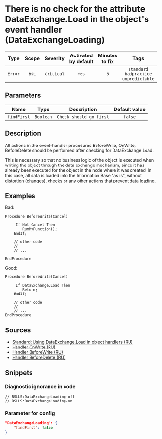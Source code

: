 # There is no check for the attribute DataExchange.Load in the object's event handler (DataExchangeLoading)

|  Type   | Scope |  Severity  |    Activated<br>by default    |    Minutes<br>to fix    |                            Tags                            |
|:-------:|:-----:|:----------:|:-----------------------------:|:-----------------------:|:----------------------------------------------------------:|
| `Error` | `BSL` | `Critical` |             `Yes`             |           `5`           |       `standard`<br>`badpractice`<br>`unpredictable`       |

## Parameters 


|    Name     |   Type    |       Description       | Default value |
|:-----------:|:---------:|:-----------------------:|:-------------:|
| `findFirst` | `Boolean` | `Check should go first` |    `false`    |
<!-- Блоки выше заполняются автоматически, не трогать -->
## Description
<!-- Описание диагностики заполняется вручную. Необходимо понятным языком описать смысл и схему работу -->
All actions in the event-handler procedures BeforeWrite, OnWrite, BeforeDelete should be performed after checking for DataExchange.Load.

This is necessary so that no business logic of the object is executed when writing the object through the data exchange mechanism, since it has already been executed for the object in the node where it was created. In this case, all data is loaded into the Information Base "as is", without distortion (changes), checks or any other actions that prevent data loading.

## Examples
<!-- В данном разделе приводятся примеры, на которые диагностика срабатывает, а также можно привести пример, как можно исправить ситуацию -->

Bad:
```bsl
Procedure BeforeWrite(Cancel) 

     If Not Cancel Then
        RumMyFunction();
    EndIf;

    // other code
    //
    // ...

EndProcedure
```
Good:
```bsl
Procedure BeforeWrite(Cancel) 

     If DataExchange.Load Then
        Return;
    EndIf;

    // other code
    //
    // ...
EndProcedure
```

## Sources
<!-- Необходимо указывать ссылки на все источники, из которых почерпнута информация для создания диагностики -->

* [Standard: Using DataExchange.Load in object handlers (RU)](https://its.1c.ru/db/v8std#content:773)
* [Handler OnWrite (RU)](https://its.1c.ru/db/v8std#content:465)
* [Handler BeforeWrite (RU)](https://its.1c.ru/db/v8std#content:464)
* [Handler BeforeDelete (RU)](https://its.1c.ru/db/v8std#content:752)

## Snippets

<!-- Блоки ниже заполняются автоматически, не трогать -->
### Diagnostic ignorance in code

```bsl
// BSLLS:DataExchangeLoading-off
// BSLLS:DataExchangeLoading-on
```

### Parameter for config

```json
"DataExchangeLoading": {
    "findFirst": false
}
```
